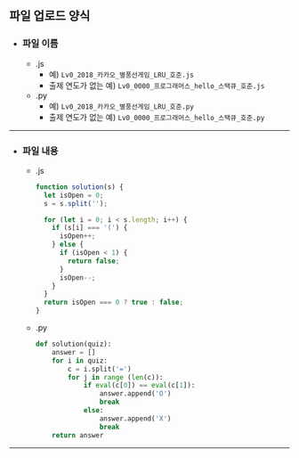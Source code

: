 ## 파일 업로드 양식

- ### 파일 이름
  - .js
    - 예) `Lv0_2018_카카오_별풍선게임_LRU_호준.js`
    - 출제 연도가 없는 예) `Lv0_0000_프로그래머스_hello_스택큐_호준.js`
  - .py
    - 예) `Lv0_2018_카카오_별풍선게임_LRU_호준.py`
    - 출제 연도가 없는 예) `Lv0_0000_프로그래머스_hello_스택큐_호준.py`

---

- ### 파일 내용

  - .js

    ```js
    function solution(s) {
      let isOpen = 0;
      s = s.split('');

      for (let i = 0; i < s.length; i++) {
        if (s[i] === '(') {
          isOpen++;
        } else {
          if (isOpen < 1) {
            return false;
          }
          isOpen--;
        }
      }
      return isOpen === 0 ? true : false;
    }
    ```

  - .py
    ```python
    def solution(quiz):
        answer = []
        for i in quiz:
            c = i.split('=')
            for j in range (len(c)):
                if eval(c[0]) == eval(c[1]):
                    answer.append('O')
                    break
                else:
                    answer.append('X')
                    break
        return answer
    ```

---
